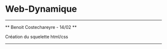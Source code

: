 # Web-Dynamique

-------------------------

** Benoit Costechareyre - 14/02 **

Création du squelette html/css

-------------------------
